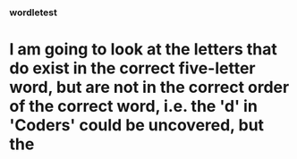 ### wordletest

# I am going to look at the letters that do exist in the correct five-letter word, but are not in the correct order of the correct word, i.e. the 'd' in 'Coders' could be uncovered, but the 
